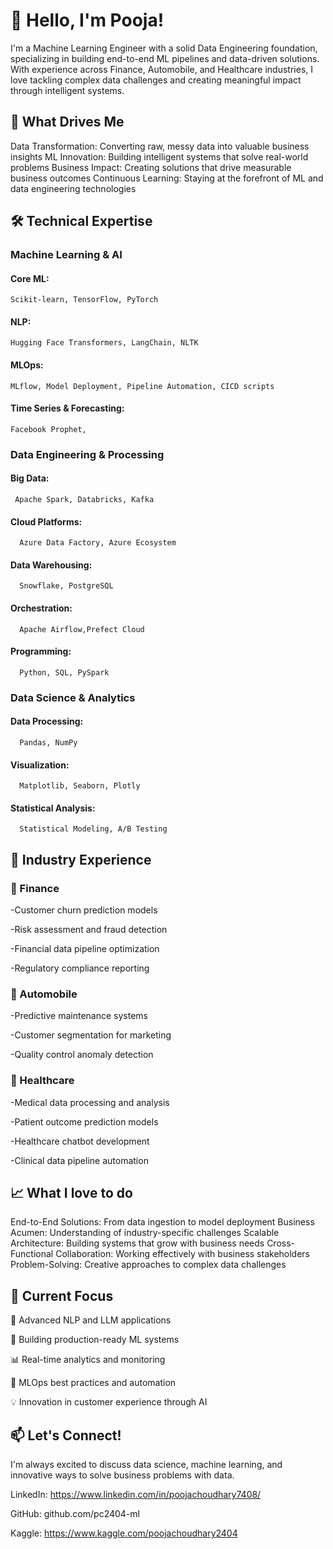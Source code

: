 # 👋 Hello, I'm Pooja!


I'm a Machine Learning Engineer with a solid Data Engineering foundation, specializing in building end-to-end ML pipelines and data-driven solutions. With experience across Finance, Automobile, and Healthcare industries, I love tackling complex data challenges and creating meaningful impact through intelligent systems.

## 🎯 What Drives Me

Data Transformation: Converting raw, messy data into valuable business insights
ML Innovation: Building intelligent systems that solve real-world problems
Business Impact: Creating solutions that drive measurable business outcomes
Continuous Learning: Staying at the forefront of ML and data engineering technologies


## 🛠️ Technical Expertise
### Machine Learning & AI

#### Core ML: 
    Scikit-learn, TensorFlow, PyTorch
#### NLP: 
    Hugging Face Transformers, LangChain, NLTK
#### MLOps:  
    MLflow, Model Deployment, Pipeline Automation, CICD scripts
#### Time Series & Forecasting: 
    Facebook Prophet,


### Data Engineering & Processing

#### Big Data: 
     Apache Spark, Databricks, Kafka
#### Cloud Platforms: 
      Azure Data Factory, Azure Ecosystem
#### Data Warehousing: 
      Snowflake, PostgreSQL
#### Orchestration: 
      Apache Airflow,Prefect Cloud
#### Programming: 
      Python, SQL, PySpark

### Data Science & Analytics

#### Data Processing: 
      Pandas, NumPy
#### Visualization: 
      Matplotlib, Seaborn, Plotly
#### Statistical Analysis: 
      Statistical Modeling, A/B Testing



## 🏢 Industry Experience
### 🏦 Finance

-Customer churn prediction models

-Risk assessment and fraud detection

-Financial data pipeline optimization

-Regulatory compliance reporting

### 🚗 Automobile

-Predictive maintenance systems

-Customer segmentation for marketing

-Quality control anomaly detection

### 🏥 Healthcare

-Medical data processing and analysis

-Patient outcome prediction models

-Healthcare chatbot development

-Clinical data pipeline automation


## 📈 What I love to do

End-to-End Solutions: 
      From data ingestion to model deployment
Business Acumen: 
      Understanding of industry-specific challenges
Scalable Architecture: 
      Building systems that grow with business needs
Cross-Functional Collaboration: 
      Working effectively with business stakeholders
Problem-Solving: 
      Creative approaches to complex data challenges


## 🌟 Current Focus

🔬 Advanced NLP and LLM applications

🤖 Building production-ready ML systems

📊 Real-time analytics and monitoring

🚀 MLOps best practices and automation

💡 Innovation in customer experience through AI


## 📫 Let's Connect!
I'm always excited to discuss data science, machine learning, and innovative ways to solve business problems with data.

LinkedIn: https://www.linkedin.com/in/poojachoudhary7408/

GitHub: github.com/pc2404-ml

Kaggle: https://www.kaggle.com/poojachoudhary2404

